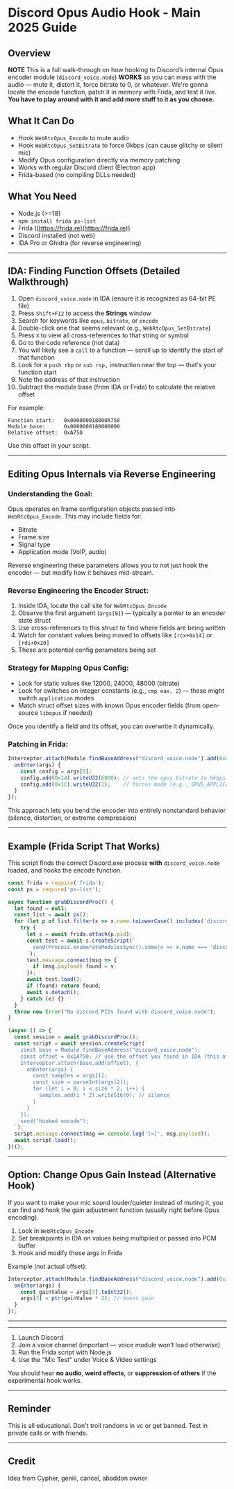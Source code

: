 # Discord Opus Audio Hook - Main 2025 Guide

## Overview
**NOTE**
This is a full walk-through on how hooking to Discord’s internal Opus encoder module (`discord_voice.node`) **WORKS** so you can mess with the audio — mute it, distort it, force bitrate to 0, or whatever. We're gonna locate the encode function, patch it in memory with Frida, and test it live. **You have to play around with it and add more stuff to it as you choose.**

## What It Can Do

- Hook `WebRtcOpus_Encode` to mute audio
- Hook `WebRtcOpus_SetBitrate` to force 0kbps (can cause glitchy or silent mic)
- Modify Opus configuration directly via memory patching
- Works with regular Discord client (Electron app)
- Frida-based (no compiling DLLs needed)

## What You Need

- Node.js (>=18)
- `npm install frida ps-list`
- Frida ([https://frida.re](https://frida.re))
- Discord installed (not web)
- IDA Pro or Ghidra (for reverse engineering)

---

## IDA: Finding Function Offsets (Detailed Walkthrough)

1. Open `discord_voice.node` in IDA (ensure it is recognized as 64-bit PE file)
2. Press `Shift+F12` to access the **Strings** window
3. Search for keywords like `opus`, `bitrate`, or `encode`
4. Double-click one that seems relevant (e.g., `WebRtcOpus_SetBitrate`)
5. Press `X` to view all cross-references to that string or symbol
6. Go to the code reference (not data)
7. You will likely see a `call` to a function — scroll up to identify the start of that function
8. Look for a `push rbp` or `sub rsp,` instruction near the top — that's your function start
9. Note the address of that instruction
10. Subtract the module base (from IDA or Frida) to calculate the relative offset

For example:

```
Function start:   0x000000018000A750
Module base:      0x0000000180000000
Relative offset:  0xA750
```

Use this offset in your script.

---

## Editing Opus Internals via Reverse Engineering

### Understanding the Goal:

Opus operates on frame configuration objects passed into `WebRtcOpus_Encode`. This may include fields for:

- Bitrate
- Frame size
- Signal type
- Application mode (VoIP, audio)

Reverse engineering these parameters allows you to not just hook the encoder — but modify how it behaves mid-stream.

### Reverse Engineering the Encoder Struct:

1. Inside IDA, locate the call site for `WebRtcOpus_Encode`
2. Observe the first argument (`args[0]`) — typically a pointer to an encoder state struct
3. Use cross-references to this struct to find where fields are being written
4. Watch for constant values being moved to offsets like `[rcx+0x14]` or `[rdi+0x20]`
5. These are potential config parameters being set

### Strategy for Mapping Opus Config:

- Look for static values like 12000, 24000, 48000 (bitrate)
- Look for switches on integer constants (e.g., `cmp eax, 2`) — these might switch `application` modes
- Match struct offset sizes with known Opus encoder fields (from open-source `libopus` if needed)

Once you identify a field and its offset, you can overwrite it dynamically.

### Patching in Frida:

```js
Interceptor.attach(Module.findBaseAddress("discord_voice.node").add(0xA750), {
  onEnter(args) {
    const config = args[0];
    config.add(0x14).writeU32(6000); // sets the opus bitrate to 6kbps
    config.add(0x1C).writeU32(1);    // forces mode (e.g., OPUS_APPLICATION_VOIP)
  }
});
```

This approach lets you bend the encoder into entirely nonstandard behavior (silence, distortion, or extreme compression)

---

## Example (Frida Script That Works)

This script finds the correct Discord.exe process **with** `discord_voice.node` loaded, and hooks the encode function.

```js
const frida = require('frida');
const ps = require('ps-list');

async function grabDiscordProc() {
  let found = null;
  const list = await ps();
  for (let p of list.filter(x => x.name.toLowerCase().includes('discord'))) {
    try {
      let s = await frida.attach(p.pid);
      const test = await s.createScript(`
        send(Process.enumerateModulesSync().some(x => x.name === 'discord_voice.node'));
      `);
      test.message.connect(msg => {
        if (msg.payload) found = s;
      });
      await test.load();
      if (found) return found;
      await s.detach();
    } catch (e) {}
  }
  throw new Error("No discord PIDs found with discord_voice.node");
}

(async () => {
  const session = await grabDiscordProc();
  const script = await session.createScript(`
    const base = Module.findBaseAddress("discord_voice.node");
    const offset = 0x1A750; // use the offset you found in IDA (this offset may be outdated or wrong)
    Interceptor.attach(base.add(offset), {
      onEnter(args) {
        const samples = args[1];
        const size = parseInt(args[2]);
        for (let i = 0; i < size * 2; i++) {
          samples.add(i * 2).writeS16(0); // silence
        }
      }
    });
    send("hooked encode");
  `);
  script.message.connect(msg => console.log('[>]', msg.payload));
  await script.load();
})();
```

---

## Option: Change Opus Gain Instead (Alternative Hook)

If you want to make your mic sound louder/quieter instead of muting it, you can find and hook the gain adjustment function (usually right before Opus encoding).

1. Look in `WebRtcOpus_Encode`
2. Set breakpoints in IDA on values being multiplied or passed into PCM buffer
3. Hook and modify those args in Frida

Example (not actual offset):

```js
Interceptor.attach(Module.findBaseAddress("discord_voice.node").add(0x11C90), {
  onEnter(args) {
    const gainValue = args[3].toInt32();
    args[3] = ptr(gainValue * 2); // boost gain
  }
});
```

---

---

1. Launch Discord
2. Join a voice channel (important — voice module won’t load otherwise)
3. Run the Frida script with Node.js
4. Use the "Mic Test" under Voice & Video settings

You should hear **no audio**, **weird effects**, or **suppression of others** if the experimental hook works.

---

## Reminder

This is all educational. Don't troll randoms in vc or get banned. Test in private calls or with friends.

---

## Credit

Idea from Cypher, geniii, cancel, abaddon owner


